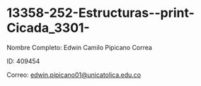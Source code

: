 # 13358-252-Estructuras--print-Cicada_3301-
Nombre Completo: Edwin Camilo Pipicano Correa

ID: 409454

Correo: edwin.pipicano01@unicatolica.edu.co
